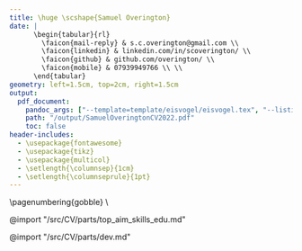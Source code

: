 ```yaml
---
title: \huge \scshape{Samuel Overington}
date: |
      \begin{tabular}{rl}
        \faicon{mail-reply} & s.c.overington@gmail.com \\
        \faicon{linkedin} & linkedin.com/in/scoverington/ \\
        \faicon{github} & github.com/overington/ \\
        \faicon{mobile} & 07939949766 \\ \\
      \end{tabular}
geometry: left=1.5cm, top=2cm, right=1.5cm
output:
  pdf_document:
    pandoc_args: ["--template=template/eisvogel/eisvogel.tex", "--listings"]
    path: "/output/SamuelOveringtonCV2022.pdf"
    toc: false
header-includes:
  - \usepackage{fontawesome}
  - \usepackage{tikz}
  - \usepackage{multicol}
  - \setlength{\columnsep}{1cm}
  - \setlength{\columnseprule}{1pt}
---
```

\pagenumbering{gobble}
\

@import "/src/CV/parts/top_aim_skills_edu.md"

@import "/src/CV/parts/dev.md"



<!-- ## References available on request -->

<!-- import "/template/CV/parts/references.md" -->
